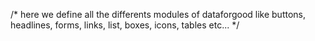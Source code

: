 /* here we define all the differents modules of dataforgood like buttons, headlines, forms, links, list, 
boxes, icons, tables etc... */